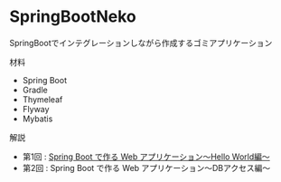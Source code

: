 # SpringBootNeko

SpringBootでインテグレーションしながら作成するゴミアプリケーション

材料

- Spring Boot
- Gradle
- Thymeleaf
- Flyway
- Mybatis

解説

- 第1回 : [Spring Boot で作る Web アプリケーション〜Hello World編〜](https://qiita.com/rcftdbeu/items/0be265f81c4e93f0dd1e)
- 第2回 : Spring Boot で作る Web アプリケーション〜DBアクセス編〜
